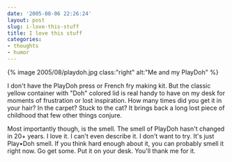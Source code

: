 ```yaml
---
date: '2005-08-06 22:26:24'
layout: post
slug: i-love-this-stuff
title: I love this stuff
categories:
- thoughts
- humor
---
```


{% image 2005/08/playdoh.jpg class:"right" alt:"Me and my PlayDoh" %}

I don't have the PlayDoh press or French fry making kit. But the classic yellow container with "Doh" colored lid is real handy to have on my desk for moments of frustration or lost inspiration. How many times did you get it in your hair? In the carpet? Stuck to the cat? It brings back a long lost piece of childhood that few other things conjure.

Most importantly though, is the smell. The smell of PlayDoh hasn't changed in 20+ years. I love it. I can't even describe it. I don't want to try. It's just Play•Doh smell. If you think hard enough about it, you can probably smell it right now. Go get some. Put it on your desk. You'll thank me for it.
